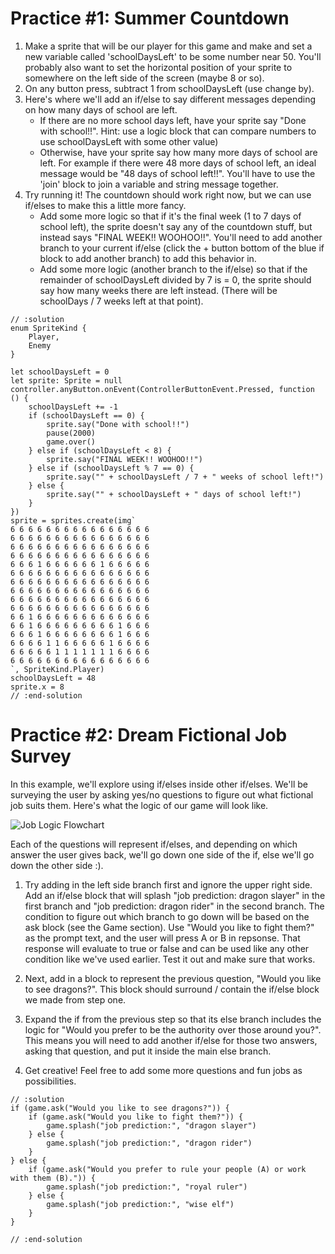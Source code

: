 # Practice #1: Summer Countdown

1. Make a sprite that will be our player for this game and make and set a new variable called 'schoolDaysLeft' to be some number near 50. You'll probably also want to set the horizontal position of your sprite to somewhere on the left side of the screen (maybe 8 or so).
2. On any button press, subtract 1 from schoolDaysLeft (use change by).
3. Here's where we'll add an if/else to say different messages depending on how many days of school are left.
	- If there are no more school days left, have your sprite say "Done with school!!". Hint: use a logic block that can compare numbers to use schoolDaysLeft with some other value)
	- Otherwise, have your sprite say how many more days of school are left. For example if there were 48 more days of school left, an ideal message would be "48 days of school left!!". You'll have to use the 'join' block to join a variable and string message together.
4. Try running it! The countdown should work right now, but we can use if/elses to make this a little more fancy.
	- Add some more logic so that if it's the final week (1 to 7 days of school left), the sprite doesn't say any of the countdown stuff, but instead says "FINAL WEEK!! WOOHOO!!". You'll need to add another branch to your current if/else (click the + button bottom of the blue if block to add another branch) to add this behavior in.
	- Add some more logic (another branch to the if/else) so that if the remainder of schoolDaysLeft divided by 7 is = 0, the sprite should say how many weeks there are left instead. (There will be schoolDays / 7 weeks left at that point).

```block
// :solution
enum SpriteKind {
    Player,
    Enemy
}

let schoolDaysLeft = 0
let sprite: Sprite = null
controller.anyButton.onEvent(ControllerButtonEvent.Pressed, function () {
    schoolDaysLeft += -1
    if (schoolDaysLeft == 0) {
        sprite.say("Done with school!!")
        pause(2000)
        game.over()
    } else if (schoolDaysLeft < 8) {
        sprite.say("FINAL WEEK!! WOOHOO!!")
    } else if (schoolDaysLeft % 7 == 0) {
        sprite.say("" + schoolDaysLeft / 7 + " weeks of school left!")
    } else {
        sprite.say("" + schoolDaysLeft + " days of school left!")
    }
})
sprite = sprites.create(img`
6 6 6 6 6 6 6 6 6 6 6 6 6 6 6 6 
6 6 6 6 6 6 6 6 6 6 6 6 6 6 6 6 
6 6 6 6 6 6 6 6 6 6 6 6 6 6 6 6 
6 6 6 6 6 6 6 6 6 6 6 6 6 6 6 6 
6 6 6 1 6 6 6 6 6 6 1 6 6 6 6 6 
6 6 6 6 6 6 6 6 6 6 6 6 6 6 6 6 
6 6 6 6 6 6 6 6 6 6 6 6 6 6 6 6 
6 6 6 6 6 6 6 6 6 6 6 6 6 6 6 6 
6 6 6 6 6 6 6 6 6 6 6 6 6 6 6 6 
6 6 6 6 6 6 6 6 6 6 6 6 6 6 6 6 
6 6 1 6 6 6 6 6 6 6 6 6 6 6 6 6 
6 6 1 6 6 6 6 6 6 6 6 6 1 6 6 6 
6 6 6 1 6 6 6 6 6 6 6 6 1 6 6 6 
6 6 6 6 1 1 6 6 6 6 6 1 6 6 6 6 
6 6 6 6 6 1 1 1 1 1 1 1 6 6 6 6 
6 6 6 6 6 6 6 6 6 6 6 6 6 6 6 6 
`, SpriteKind.Player)
schoolDaysLeft = 48
sprite.x = 8
// :end-solution
```

# Practice #2: Dream Fictional Job Survey

In this example, we'll explore using if/elses inside other if/elses. We'll be surveying the user by asking yes/no questions to figure out what fictional job suits them. Here's what the logic of our game will look like.

![Job Logic Flowchart](../static/fictional_job_survey.png)

Each of the questions will represent if/elses, and depending on which answer the user gives back, we'll go down one side of the if, else we'll go down the other side :).

1. Try adding in the left side branch first and ignore the upper right side.  Add an if/else block that will splash "job prediction: dragon slayer" in the first branch and "job prediction: dragon rider" in the second branch.  The condition to figure out which branch to go down will be based on the ask block (see the Game section). Use "Would you like to fight them?" as the prompt text, and the user will press A or B in repsonse. That response will evaluate to true or false and can be used like any other condition like we've used earlier. Test it out and make sure that works.

2. Next, add in a block to represent the previous question, "Would you like to see dragons?". This block should surround / contain the if/else block we made from step one.  

3. Expand the if from the previous step so that its else branch includes the logic for "Would you prefer to be the authority over those around you?". This means you will need to add another if/else for those two answers, asking that question, and put it inside the main else branch.

4. Get creative! Feel free to add some more questions and fun jobs as possibilities.

```block
// :solution
if (game.ask("Would you like to see dragons?")) {
    if (game.ask("Would you like to fight them?")) {
        game.splash("job prediction:", "dragon slayer")
    } else {
        game.splash("job prediction:", "dragon rider")
    }
} else {
    if (game.ask("Would you prefer to rule your people (A) or work with them (B).")) {
        game.splash("job prediction:", "royal ruler")
    } else {
        game.splash("job prediction:", "wise elf")
    }
}

// :end-solution
```
